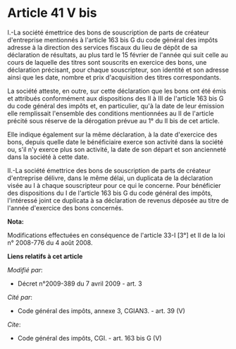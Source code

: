 # Article 41 V bis

I.-La société émettrice des bons de souscription de parts de créateur d'entreprise mentionnés à l'article 163 bis G du code
général des impôts adresse à la direction des services fiscaux du lieu de dépôt de sa déclaration de résultats, au plus tard
le 15 février de l'année qui suit celle au cours de laquelle des titres sont souscrits en exercice des bons, une déclaration
précisant, pour chaque souscripteur, son identité et son adresse ainsi que les date, nombre et prix d'acquisition des titres
correspondants. 

La société atteste, en outre, sur cette déclaration que les bons ont été émis et attribués conformément aux dispositions des
II à III de l'article 163 bis G du code général des impôts et, en particulier, qu'à la date de leur émission elle remplissait
l'ensemble des conditions mentionnées au II de l'article précité sous réserve de la dérogation prévue au 1° du II bis de cet
article. 

Elle indique également sur la même déclaration, à la date d'exercice des bons, depuis quelle date le bénéficiaire exerce son
activité dans la société ou, s'il n'y exerce plus son activité, la date de son départ et son ancienneté dans la société à
cette date. 

II.-La société émettrice des bons de souscription de parts de créateur d'entreprise délivre, dans le même délai, un duplicata
de la déclaration visée au I à chaque souscripteur pour ce qui le concerne. Pour bénéficier des dispositions du I de
l'article 163 bis G du code général des impôts, l'intéressé joint ce duplicata à sa déclaration de revenus déposée au titre
de l'année d'exercice des bons concernés.

**Nota:**

Modifications effectuées en conséquence de l'article 33-I [3°] et II de la loi n° 2008-776 du 4 août 2008.

**Liens relatifs à cet article**

_Modifié par_:

  - Décret n°2009-389 du 7 avril 2009 - art. 3

_Cité par_:

  - Code général des impôts, annexe 3, CGIAN3. - art. 39 (V)

_Cite_:

  - Code général des impôts, CGI. - art. 163 bis G (V)

